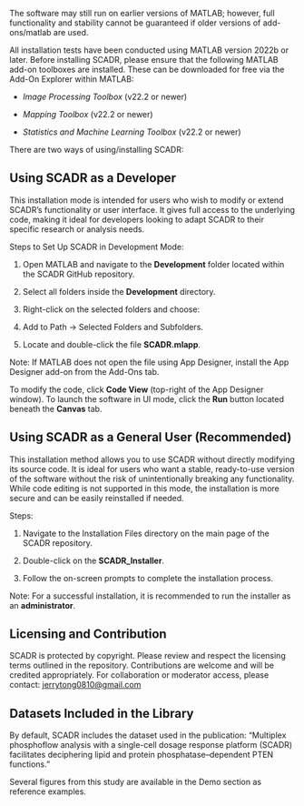 The software may still run on earlier versions of MATLAB; however, full functionality and stability cannot be guaranteed if older versions of add-ons/matlab are used. 

All installation tests have been conducted using MATLAB version 2022b or later. Before installing SCADR, please ensure that the following MATLAB add-on toolboxes are installed. These can be downloaded for free via the Add-On Explorer within MATLAB:

- *Image Processing Toolbox* (v22.2 or newer)

- *Mapping Toolbox* (v22.2 or newer)

- *Statistics and Machine Learning Toolbox* (v22.2 or newer)

There are two ways of using/installing SCADR:

## Using SCADR as a Developer
This installation mode is intended for users who wish to modify or extend SCADR’s functionality or user interface. It gives full access to the underlying code, making it ideal for developers looking to adapt SCADR to their specific research or analysis needs.

Steps to Set Up SCADR in Development Mode:

1. Open MATLAB and navigate to the **Development** folder located within the SCADR GitHub repository.
   
2. Select all folders inside the **Development** directory.
   
3. Right-click on the selected folders and choose:
   
4. Add to Path → Selected Folders and Subfolders.
   
5. Locate and double-click the file **SCADR.mlapp**.

Note: If MATLAB does not open the file using App Designer, install the App Designer add-on from the Add-Ons tab.

To modify the code, click **Code View** (top-right of the App Designer window).
To launch the software in UI mode, click the **Run** button located beneath the **Canvas** tab.

## Using SCADR as a General User (Recommended)
This installation method allows you to use SCADR without directly modifying its source code. It is ideal for users who want a stable, ready-to-use version of the software without the risk of unintentionally breaking any functionality. While code editing is not supported in this mode, the installation is more secure and can be easily reinstalled if needed.

Steps:

1. Navigate to the Installation Files directory on the main page of the SCADR repository.
   
2. Double-click on the **SCADR_Installer**.
   
3. Follow the on-screen prompts to complete the installation process.
   
Note: For a successful installation, it is recommended to run the installer as an **administrator**.

## Licensing and Contribution
SCADR is protected by copyright. Please review and respect the licensing terms outlined in the repository. Contributions are welcome and will be credited appropriately.
For collaboration or moderator access, please contact: jerrytong0810@gmail.com

## Datasets Included in the Library
By default, SCADR includes the dataset used in the publication:
“Multiplex phosphoflow analysis with a single-cell dosage response platform (SCADR) facilitates deciphering lipid and protein phosphatase–dependent PTEN functions.”

Several figures from this study are available in the Demo section as reference examples.
